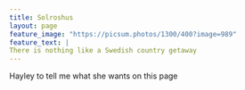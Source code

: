 ```yaml
---
title: Solroshus
layout: page
feature_image: "https://picsum.photos/1300/400?image=989"
feature_text: |
There is nothing like a Swedish country getaway
---
```


Hayley to tell me what she wants on this page
